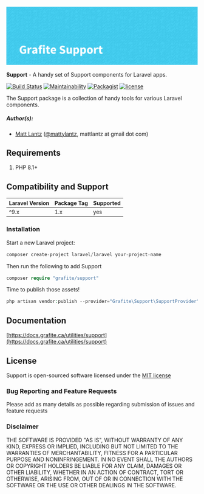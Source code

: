 ![Grafite Support](GrafiteSupport-banner.png)

**Support** - A handy set of Support components for Laravel apps.

[![Build Status](https://github.com/GrafiteInc/Support/workflows/PHP%20Package%20Tests/badge.svg?branch=main)](https://github.com/GrafiteInc/Support/actions?query=workflow%3A%22PHP+Package+Tests%22)
[![Maintainability](https://api.codeclimate.com/v1/badges/a90e41bd64d41508ef0e/maintainability)](https://codeclimate.com/github/GrafiteInc/Support/maintainability)
[![Packagist](https://img.shields.io/packagist/dt/grafite/support.svg)](https://packagist.org/packages/grafite/support)
[![license](https://img.shields.io/github/license/mashape/apistatus.svg)](https://packagist.org/packages/grafite/support)

The Support package is a collection of handy tools for various Laravel components.

##### Author(s):
* [Matt Lantz](https://github.com/mlantz) ([@mattylantz](http://twitter.com/mattylantz), mattlantz at gmail dot com)

## Requirements

1. PHP 8.1+

## Compatibility and Support

| Laravel Version | Package Tag | Supported |
|-----------------|-------------|-----------|
| ^9.x | 1.x | yes |

### Installation

Start a new Laravel project:
```php
composer create-project laravel/laravel your-project-name
```

Then run the following to add Support
```php
composer require "grafite/support"
```

Time to publish those assets!
```php
php artisan vendor:publish --provider="Grafite\Support\SupportProvider"
```

## Documentation

[https://docs.grafite.ca/utilities/support](https://docs.grafite.ca/utilities/support)

## License
Support is open-sourced software licensed under the [MIT license](http://opensource.org/licenses/MIT)

### Bug Reporting and Feature Requests
Please add as many details as possible regarding submission of issues and feature requests

### Disclaimer
THE SOFTWARE IS PROVIDED "AS IS", WITHOUT WARRANTY OF ANY KIND, EXPRESS OR IMPLIED, INCLUDING BUT NOT LIMITED TO THE WARRANTIES OF MERCHANTABILITY, FITNESS FOR A PARTICULAR PURPOSE AND NONINFRINGEMENT. IN NO EVENT SHALL THE AUTHORS OR COPYRIGHT HOLDERS BE LIABLE FOR ANY CLAIM, DAMAGES OR OTHER LIABILITY, WHETHER IN AN ACTION OF CONTRACT, TORT OR OTHERWISE, ARISING FROM, OUT OF OR IN CONNECTION WITH THE SOFTWARE OR THE USE OR OTHER DEALINGS IN THE SOFTWARE.
